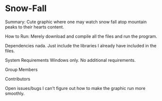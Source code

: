 # Snow-Fall

Summary:
Cute graphic where one may watch snow fall atop mountain peaks to their hearts content. 

How	to	Run:
Merely download and compile all the files and run the program.

Dependencies
nada. Just include the libraries I already have included in the files.

System	Requirements
Windows only. No additional requirements.

Group	Members


Contributors



Open	issues/bugs
I can't figure out how to make the graphic run more smoothly.

